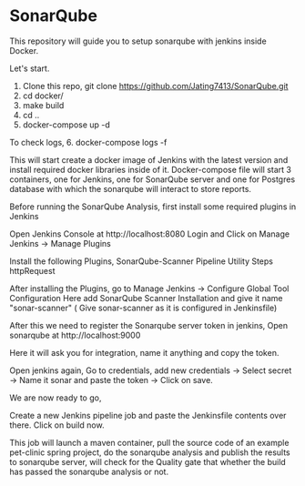 # SonarQube

This repository will guide you to setup sonarqube with jenkins inside Docker.

Let's start.

1. Clone this repo,
   git clone https://github.com/Jating7413/SonarQube.git
2. cd docker/
3. make build
4. cd ..
5. docker-compose up -d

To check logs,
6. docker-compose logs -f

This will start create a docker image of Jenkins with the latest version and install required docker libraries inside of it. Docker-compose file will start 3 containers, one for Jenkins, one for SonarQube server and one for Postgres database with which the sonarqube will interact to store reports.

Before running the SonarQube Analysis, first install some required plugins in Jenkins

Open Jenkins Console at http://localhost:8080
Login and Click on Manage Jenkins -> Manage Plugins

Install the following Plugins,
SonarQube-Scanner
Pipeline Utility Steps
httpRequest

After installing the Plugins, go to Manage Jenkins -> Configure Global Tool Configuration
Here add SonarQube Scanner Installation and give it name "sonar-scanner" ( Give sonar-scanner as it is configured in Jenkinsfile)

After this we need to register the Sonarqube server token in jenkins,
Open sonarqube at http://localhost:9000

Here it will ask you for integration, name it anything and copy the token.

Open jenkins again,
Go to credentials, add new credentials -> Select secret -> Name it sonar and paste the token -> Click on save.


We are now ready to go,

Create a new Jenkins pipeline job and paste the Jenkinsfile contents over there.
Click on build now.

This job will launch a maven container, pull the source code of an example pet-clinic spring project, do the sonarqube analysis and publish the results to sonarqube server, will check for the Quality gate that whether the build has passed the sonarqube analysis or not.
